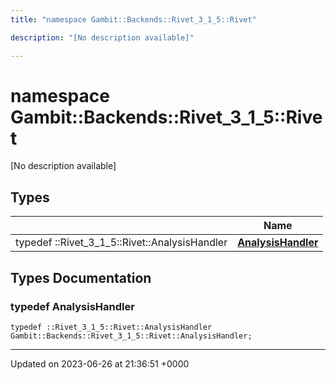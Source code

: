 ```yaml
---
title: "namespace Gambit::Backends::Rivet_3_1_5::Rivet"

description: "[No description available]"

---
```


# namespace Gambit::Backends::Rivet_3_1_5::Rivet

[No description available]

## Types

|                | Name           |
| -------------- | -------------- |
| typedef ::Rivet_3_1_5::Rivet::AnalysisHandler | **[AnalysisHandler](/documentation/code/namespaces/namespacegambit_1_1backends_1_1rivet__3__1__5_1_1rivet/#typedef-analysishandler)**  |

## Types Documentation

### typedef AnalysisHandler

```
typedef ::Rivet_3_1_5::Rivet::AnalysisHandler Gambit::Backends::Rivet_3_1_5::Rivet::AnalysisHandler;
```







-------------------------------

Updated on 2023-06-26 at 21:36:51 +0000